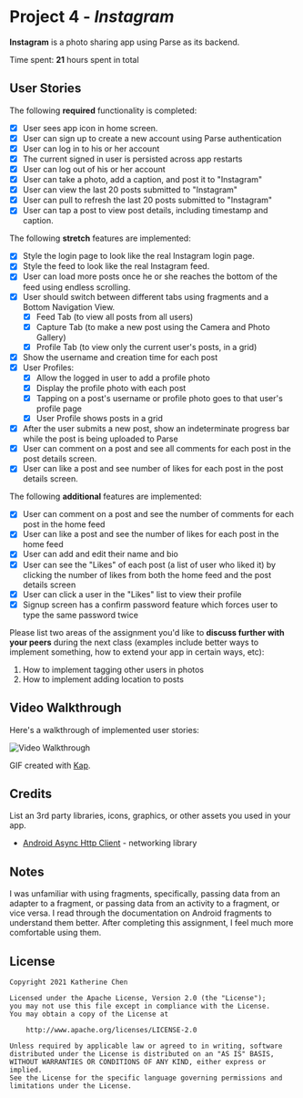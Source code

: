# Project 4 - *Instagram*

**Instagram** is a photo sharing app using Parse as its backend.

Time spent: **21** hours spent in total

## User Stories

The following **required** functionality is completed:

- [x] User sees app icon in home screen.
- [x] User can sign up to create a new account using Parse authentication
- [x] User can log in to his or her account
- [x] The current signed in user is persisted across app restarts
- [x] User can log out of his or her account
- [x] User can take a photo, add a caption, and post it to "Instagram"
- [x] User can view the last 20 posts submitted to "Instagram"
- [x] User can pull to refresh the last 20 posts submitted to "Instagram"
- [x] User can tap a post to view post details, including timestamp and caption.

The following **stretch** features are implemented:

- [x] Style the login page to look like the real Instagram login page.
- [x] Style the feed to look like the real Instagram feed.
- [x] User can load more posts once he or she reaches the bottom of the feed using endless scrolling.
- [x] User should switch between different tabs using fragments and a Bottom Navigation View.
  - [x] Feed Tab (to view all posts from all users)
  - [x] Capture Tab (to make a new post using the Camera and Photo Gallery)
  - [x] Profile Tab (to view only the current user's posts, in a grid)
- [x] Show the username and creation time for each post
- [x] User Profiles:
  - [x] Allow the logged in user to add a profile photo
  - [x] Display the profile photo with each post
  - [x] Tapping on a post's username or profile photo goes to that user's profile page
  - [x] User Profile shows posts in a grid
- [x] After the user submits a new post, show an indeterminate progress bar while the post is being uploaded to Parse
- [x] User can comment on a post and see all comments for each post in the post details screen.
- [x] User can like a post and see number of likes for each post in the post details screen.

The following **additional** features are implemented:

- [x] User can comment on a post and see the number of comments for each post in the home feed
- [x] User can like a post and see the number of likes for each post in the home feed
- [x] User can add and edit their name and bio
- [x] User can see the "Likes" of each post (a list of user who liked it) by clicking the number of likes from both the home feed and the post details screen
- [x] User can click a user in the "Likes" list to view their profile
- [x] Signup screen has a confirm password feature which forces user to type the same password twice 

Please list two areas of the assignment you'd like to **discuss further with your peers** during the next class (examples include better ways to implement something, how to extend your app in certain ways, etc):

1. How to implement tagging other users in photos
2. How to implement adding location to posts

## Video Walkthrough

Here's a walkthrough of implemented user stories:

<img src='walklthrough_final.gif' title='Video Walkthrough' width='' alt='Video Walkthrough' />

GIF created with [Kap](https://getkap.co/).

## Credits

List an 3rd party libraries, icons, graphics, or other assets you used in your app.

- [Android Async Http Client](http://loopj.com/android-async-http/) - networking library


## Notes

I was unfamiliar with using fragments, specifically, passing data from an adapter to a fragment, or passing data from an activity to a fragment, or vice versa. I read through the documentation on Android fragments to understand them better. After completing this assignment, I feel much more comfortable using them.

## License

    Copyright 2021 Katherine Chen

    Licensed under the Apache License, Version 2.0 (the "License");
    you may not use this file except in compliance with the License.
    You may obtain a copy of the License at

        http://www.apache.org/licenses/LICENSE-2.0

    Unless required by applicable law or agreed to in writing, software
    distributed under the License is distributed on an "AS IS" BASIS,
    WITHOUT WARRANTIES OR CONDITIONS OF ANY KIND, either express or implied.
    See the License for the specific language governing permissions and
    limitations under the License.
